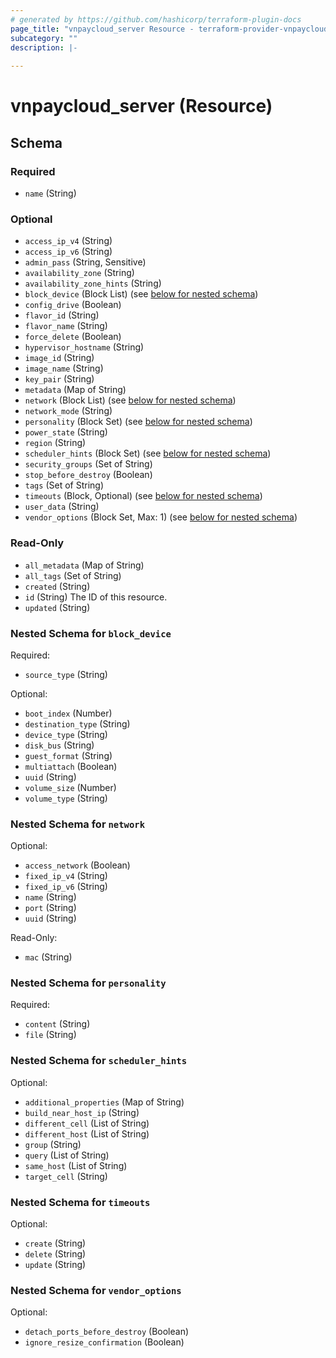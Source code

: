 ```yaml
---
# generated by https://github.com/hashicorp/terraform-plugin-docs
page_title: "vnpaycloud_server Resource - terraform-provider-vnpaycloud"
subcategory: ""
description: |-
  
---
```


# vnpaycloud_server (Resource)





<!-- schema generated by tfplugindocs -->
## Schema

### Required

- `name` (String)

### Optional

- `access_ip_v4` (String)
- `access_ip_v6` (String)
- `admin_pass` (String, Sensitive)
- `availability_zone` (String)
- `availability_zone_hints` (String)
- `block_device` (Block List) (see [below for nested schema](#nestedblock--block_device))
- `config_drive` (Boolean)
- `flavor_id` (String)
- `flavor_name` (String)
- `force_delete` (Boolean)
- `hypervisor_hostname` (String)
- `image_id` (String)
- `image_name` (String)
- `key_pair` (String)
- `metadata` (Map of String)
- `network` (Block List) (see [below for nested schema](#nestedblock--network))
- `network_mode` (String)
- `personality` (Block Set) (see [below for nested schema](#nestedblock--personality))
- `power_state` (String)
- `region` (String)
- `scheduler_hints` (Block Set) (see [below for nested schema](#nestedblock--scheduler_hints))
- `security_groups` (Set of String)
- `stop_before_destroy` (Boolean)
- `tags` (Set of String)
- `timeouts` (Block, Optional) (see [below for nested schema](#nestedblock--timeouts))
- `user_data` (String)
- `vendor_options` (Block Set, Max: 1) (see [below for nested schema](#nestedblock--vendor_options))

### Read-Only

- `all_metadata` (Map of String)
- `all_tags` (Set of String)
- `created` (String)
- `id` (String) The ID of this resource.
- `updated` (String)

<a id="nestedblock--block_device"></a>
### Nested Schema for `block_device`

Required:

- `source_type` (String)

Optional:

- `boot_index` (Number)
- `destination_type` (String)
- `device_type` (String)
- `disk_bus` (String)
- `guest_format` (String)
- `multiattach` (Boolean)
- `uuid` (String)
- `volume_size` (Number)
- `volume_type` (String)


<a id="nestedblock--network"></a>
### Nested Schema for `network`

Optional:

- `access_network` (Boolean)
- `fixed_ip_v4` (String)
- `fixed_ip_v6` (String)
- `name` (String)
- `port` (String)
- `uuid` (String)

Read-Only:

- `mac` (String)


<a id="nestedblock--personality"></a>
### Nested Schema for `personality`

Required:

- `content` (String)
- `file` (String)


<a id="nestedblock--scheduler_hints"></a>
### Nested Schema for `scheduler_hints`

Optional:

- `additional_properties` (Map of String)
- `build_near_host_ip` (String)
- `different_cell` (List of String)
- `different_host` (List of String)
- `group` (String)
- `query` (List of String)
- `same_host` (List of String)
- `target_cell` (String)


<a id="nestedblock--timeouts"></a>
### Nested Schema for `timeouts`

Optional:

- `create` (String)
- `delete` (String)
- `update` (String)


<a id="nestedblock--vendor_options"></a>
### Nested Schema for `vendor_options`

Optional:

- `detach_ports_before_destroy` (Boolean)
- `ignore_resize_confirmation` (Boolean)
